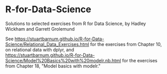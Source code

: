 # R-for-Data-Science
Solutions to selected exercises from R for Data Science, by Hadley Wickham and Garrett Grolemund

See https://stuartbarnum.github.io/R-for-Data-Science/Relational_Data_Exercises.html for the exercises from Chapter 10, on relational data with dplyr, and <br>
https://stuartbarnum.github.io/R-for-Data-Science/Model%20Basics%20with%20modelr.nb.html for the exercises from Chapter 18, "Model basics with modelr."
